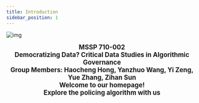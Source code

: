 ```yaml
---
title: Introduction
sidebar_position: 1
---
```

![img](https://lh5.googleusercontent.com/sW3Sc9g4GbJpU8ZPVUq5ws8INPMCu-DaEAZGEYNK4kj8vjljt9g6-xkshk-Z1_UvQTUzuG-_Flvjb15_-gMCnUBJj9rE5ZfEALQv7749ptfvoLT0Ed4_2GLwA9tOfa1n78VnxOIi)

<center><big><b>MSSP 710-002</b></big></center>
<center><big><b>Democratizing Data? Critical Data Studies in Algorithmic Governance</b></big></center>  


<center><big><b>Group Members: Haocheng Hong, Yanzhuo Wang, Yi Zeng, Yue Zhang, Zihan Sun</b></big></center>


<center><big><b>Welcome to our homepage!</b></big></center>
<center><big><b>Explore the policing algorithm with us</b></big></center>
